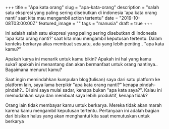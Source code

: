+++
title = "Apa kata orang"
slug = "apa-kata-orang"
description = "salah satu ekspresi yang paling sering disebutkan di indonesia 'apa kata orang nanti' saat kita mau mengambil action tertentu"
date = "2019-10-08T03:00:00Z"
featured_image = ""
tags = "manusia"
draft = true
+++ 

Ini adalah salah satu ekspresi yang paling sering disebutkan di Indonesia 'apa kata orang nanti?' saat kita mau mengambil keputusan tertentu. Dalam konteks berkarya alias membuat sesuatu, ada yang lebih penting.. "apa kata kamu?"

Apakah karya ini menarik untuk kamu bikin? Apakah ini hal yang kamu suka? apakah ini menantang dan akan bermanfaat untuk orang nantinya.. Bagaimana menurut kamu?

Saat ingin memindahkan kumpulan blog(tulisan) saya dari satu platform ke platform lain, saya lama berpikir "apa kata orang nanti?" kenapa pindah-pindah?.. Di sini saya mulai sadar, kenapa bukan "apa kata saya?". Kalau ini memudahkan saya dan membuat saya lebih produktif, kenapa tidak?

Orang lain tidak membayar kamu untuk berkarya. Mereka tidak akan marah karena kamu mengambil keputusan tertentu. Pertanyaan ini adalah bagian dari bisikan halus yang akan menghantui kita saat memutuskan untuk berkarya